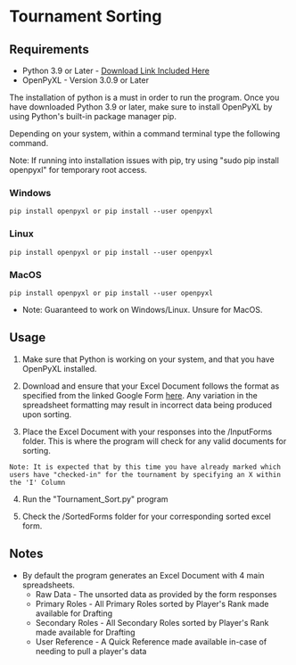 # Tournament Sorting

## Requirements
* Python 3.9 or Later - [Download Link Included Here](https://www.python.org/downloads/)
* OpenPyXL - Version 3.0.9 or Later

The installation of python is a must in order to run the program. Once you have downloaded Python 3.9 or later, make sure to install OpenPyXL by using Python's built-in package manager pip.

Depending on your system, within a command terminal type the following command.

Note: If running into installation issues with pip, try using "sudo pip install openpyxl" for temporary root access.
### Windows
```pip install openpyxl or pip install --user openpyxl```
### Linux
```pip install openpyxl or pip install --user openpyxl```
### MacOS
```pip install openpyxl or pip install --user openpyxl```

* Note: Guaranteed to work on Windows/Linux. Unsure for MacOS.

## Usage
1. Make sure that Python is working on your system, and that you have OpenPyXL installed.

2. Download and ensure that your Excel Document follows the format as specified from the linked Google Form [here](https://docs.google.com/forms/d/1vHAIhEMqnBzDSvZyMaVmlPIyIyvCJwckU1Tpgz2PYmE/edit). Any variation in the spreadsheet formatting may result in incorrect data being produced upon sorting.

3. Place the Excel Document with your responses into the /InputForms folder. This is where the program will check for any valid documents for sorting.

```Note: It is expected that by this time you have already marked which users have "checked-in" for the tournament by specifying an X within the 'I' Column```

4. Run the "Tournament_Sort.py" program

5. Check the /SortedForms folder for your corresponding sorted excel form.


## Notes
* By default the program generates an Excel Document with 4 main spreadsheets. 
	* Raw Data - The unsorted data as provided by the form responses
	* Primary Roles - All Primary Roles sorted by Player's Rank made available for Drafting
	* Secondary Roles - All Secondary Roles sorted by Player's Rank made available for Drafting
	* User Reference - A Quick Reference made available in-case of needing to pull a player's data
